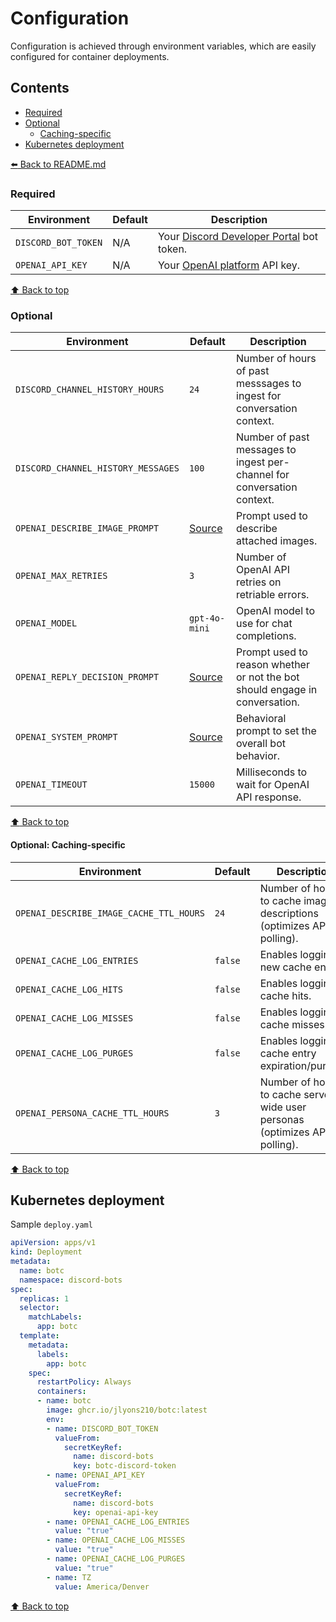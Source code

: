 # Configuration

Configuration is achieved through environment variables, which are easily configured for container deployments.

## Contents

- [Required](#required-settings)
- [Optional](#optional)
  - [Caching-specific](#optional-caching-specific)
- [Kubernetes deployment](#kubernetes-deployment)

[:arrow_left: Back to README.md](/README.md)

### Required

| Environment | Default | Description |
|---|---|---|
| `DISCORD_BOT_TOKEN` | N/A | Your [Discord Developer Portal](https://discord.com/developers/applications) bot token. |
| `OPENAI_API_KEY` | N/A | Your [OpenAI platform](https://platform.openai.com/settings/) API key. |

[:arrow_up: Back to top](#configuration)

### Optional

| Environment | Default | Description |
| --- | --- | --- |
| `DISCORD_CHANNEL_HISTORY_HOURS` | `24` | Number of hours of past messsages to ingest for conversation context. |
| `DISCORD_CHANNEL_HISTORY_MESSAGES` | `100` | Number of past messages to ingest per-channel for conversation context. |
| `OPENAI_DESCRIBE_IMAGE_PROMPT` | [Source](https://github.com/jlyons210/botc/blob/main/src/Botc/Configuration/Configuration.defaults.ts) | Prompt used to describe attached images. |
| `OPENAI_MAX_RETRIES` | `3` | Number of OpenAI API retries on retriable errors. |
| `OPENAI_MODEL` | `gpt-4o-mini` | OpenAI model to use for chat completions. |
| `OPENAI_REPLY_DECISION_PROMPT` | [Source](https://github.com/jlyons210/botc/blob/main/src/Botc/Configuration/Configuration.defaults.ts) | Prompt used to reason whether or not the bot should engage in conversation. |
| `OPENAI_SYSTEM_PROMPT` | [Source](https://github.com/jlyons210/botc/blob/main/src/Botc/Configuration/Configuration.defaults.ts) | Behavioral prompt to set the overall bot behavior. |
| `OPENAI_TIMEOUT` | `15000` | Milliseconds to wait for OpenAI API response. |

[:arrow_up: Back to top](#configuration)

#### Optional: Caching-specific

| Environment | Default | Description |
| --- | --- | --- |
| `OPENAI_DESCRIBE_IMAGE_CACHE_TTL_HOURS` | `24` | Number of hours to cache image descriptions (optimizes API polling). |
| `OPENAI_CACHE_LOG_ENTRIES` | `false` | Enables logging of new cache entries. |
| `OPENAI_CACHE_LOG_HITS` | `false` | Enables logging of cache hits. |
| `OPENAI_CACHE_LOG_MISSES` | `false` | Enables logging of cache misses. |
| `OPENAI_CACHE_LOG_PURGES` | `false` | Enables logging of cache entry expiration/purging. |
| `OPENAI_PERSONA_CACHE_TTL_HOURS` | `3` | Number of hours to cache server-wide user personas (optimizes API polling). |

[:arrow_up: Back to top](#configuration)

## Kubernetes deployment

Sample `deploy.yaml`

```yaml
apiVersion: apps/v1
kind: Deployment
metadata:
  name: botc
  namespace: discord-bots
spec:
  replicas: 1
  selector:
    matchLabels:
      app: botc
  template:
    metadata:
      labels:
        app: botc
    spec:
      restartPolicy: Always
      containers:
      - name: botc
        image: ghcr.io/jlyons210/botc:latest
        env:
        - name: DISCORD_BOT_TOKEN
          valueFrom:
            secretKeyRef:
              name: discord-bots
              key: botc-discord-token
        - name: OPENAI_API_KEY
          valueFrom:
            secretKeyRef:
              name: discord-bots
              key: openai-api-key
        - name: OPENAI_CACHE_LOG_ENTRIES
          value: "true"
        - name: OPENAI_CACHE_LOG_MISSES
          value: "true"
        - name: OPENAI_CACHE_LOG_PURGES
          value: "true"
        - name: TZ
          value: America/Denver
```

[:arrow_up: Back to top](#configuration)

